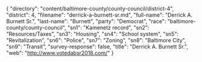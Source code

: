 {
  "directory": "content/baltimore-county/county-council/district-4",
  "district": 4,
  "filename": "derrick-a-burnett-sr.md",
  "full-name": "Derrick A. Burnett Sr.",
  "last-name": "Burnett",
  "party": "Democrat",
  "race": "baltimore-county/county-council",
  "sn1": "Kamenetz record",
  "sn2": "Resources/Taxes",
  "sn3": "Housing",
  "sn4": "School system",
  "sn5": "Revitalization",
  "sn6": "Police",
  "sn7": "Zoning",
  "sn8": "Baltimore City",
  "sn9": "Transit",
  "survey-response": false,
  "title": "Derrick A. Burnett Sr.",
  "web": "http://www.votedabsr2018.com/"
}
